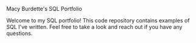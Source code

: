Macy Burdette's SQL Portfolio

Welcome to my SQL portfolio! This code repository contains examples of SQL I've written. Feel free to take a look and reach out if you have any questions.
